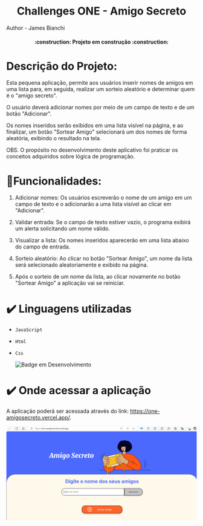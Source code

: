 <h1 align="center"> Challenges ONE - Amigo Secreto  </h1>
Author - James Bianchi

<h4 align="center"> 
    :construction:  Projeto em construção  :construction:
</h4>

<h1 align="">Descrição do Projeto: </h1>

<p>
Esta pequena aplicação, permite aos usuários inserir nomes de amigos em uma lista para, em seguida, realizar um sorteio aleatório e determinar quem é o "amigo secreto".

O usuário deverá adicionar nomes por meio de um campo de texto e de um botão "Adicionar".

Os nomes inseridos serão exibidos em uma lista visível na página, e ao finalizar, um botão "Sortear Amigo" selecionará um dos nomes de forma aleatória, exibindo o resultado na tela.

OBS. O propósito no desenvolvimento deste aplicativo foi praticar os conceitos adquiridos sobre lógica de programação.
</p>

<h1> 🔨Funcionalidades: </h1>

1. Adicionar nomes: Os usuários escreverão o nome de um amigo em um campo de texto e o adicionarão a uma lista visível ao clicar em "Adicionar".

2. Validar entrada: Se o campo de texto estiver vazio, o programa exibirá um alerta solicitando um nome válido.

3. Visualizar a lista: Os nomes inseridos aparecerão em uma lista abaixo do campo de entrada.

4. Sorteio aleatório: Ao clicar no botão "Sortear Amigo", um nome da lista será selecionado aleatoriamente e exibido na página.
5. Após o sorteio de um nome da lista, ao clicar novamente no botão "Sortear Amigo" a aplicação vai se reiniciar.
 

<h1> ✔️ Linguagens utilizadas </h1>

- `JavaScript`
- `Html`
- `Css`


   ![Badge em Desenvolvimento](http://img.shields.io/static/v1?label=STATUS&message=EM%20DESENVOLVIMENTO&color=GREEN&style=for-the-badge)

<h1> ✔️ Onde acessar a aplicação </h1>

A aplicação poderá ser acessada através do link: https://one-amigosecreto.vercel.app/.

![amigo secreto](assets/img-sistema.png)